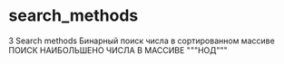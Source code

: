 # search_methods
3 Search methods 
Бинарный поиск числа в сортированном массиве
ПОИСК НАИБОЛЬШЕНО ЧИСЛА В МАССИВЕ
"""НОД"""
